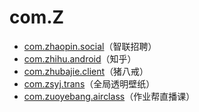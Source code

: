 # com.Z

- [com.zhaopin.social](./com.zhaopin.social/readme.md)（智联招聘）
- [com.zhihu.android](./com.zhihu.android/readme.md)（知乎）
- [com.zhubajie.client](./com.zhubajie.client/readme.md)（猪八戒）
- [com.zsyj.trans](./com.zsyj.trans/readme.md)（全局透明壁纸）
- [com.zuoyebang.airclass](./com.zuoyebang.airclass/readme.md)（作业帮直播课）
